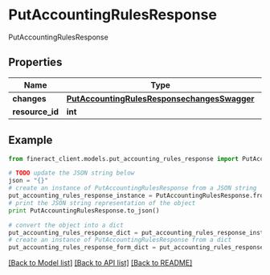 # PutAccountingRulesResponse

PutAccountingRulesResponse

## Properties

Name | Type | Description | Notes
------------ | ------------- | ------------- | -------------
**changes** | [**PutAccountingRulesResponsechangesSwagger**](PutAccountingRulesResponsechangesSwagger.md) |  | [optional] 
**resource_id** | **int** |  | [optional] 

## Example

```python
from fineract_client.models.put_accounting_rules_response import PutAccountingRulesResponse

# TODO update the JSON string below
json = "{}"
# create an instance of PutAccountingRulesResponse from a JSON string
put_accounting_rules_response_instance = PutAccountingRulesResponse.from_json(json)
# print the JSON string representation of the object
print PutAccountingRulesResponse.to_json()

# convert the object into a dict
put_accounting_rules_response_dict = put_accounting_rules_response_instance.to_dict()
# create an instance of PutAccountingRulesResponse from a dict
put_accounting_rules_response_form_dict = put_accounting_rules_response.from_dict(put_accounting_rules_response_dict)
```
[[Back to Model list]](../README.md#documentation-for-models) [[Back to API list]](../README.md#documentation-for-api-endpoints) [[Back to README]](../README.md)


